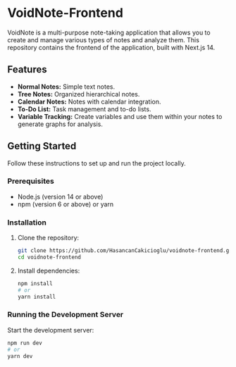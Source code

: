 # VoidNote-Frontend

VoidNote is a multi-purpose note-taking application that allows you to create and manage various types of notes and analyze them. This repository contains the frontend of the application, built with Next.js 14.

## Features

- **Normal Notes:** Simple text notes.
- **Tree Notes:** Organized hierarchical notes.
- **Calendar Notes:** Notes with calendar integration.
- **To-Do List:** Task management and to-do lists.
- **Variable Tracking:** Create variables and use them within your notes to generate graphs for analysis.

## Getting Started

Follow these instructions to set up and run the project locally.

### Prerequisites

- Node.js (version 14 or above)
- npm (version 6 or above) or yarn

### Installation

1. Clone the repository:

    ```bash
    git clone https://github.com/HasancanCakicioglu/voidnote-frontend.git
    cd voidnote-frontend
    ```

2. Install dependencies:

    ```bash
    npm install
    # or
    yarn install
    ```

### Running the Development Server

Start the development server:

```bash
npm run dev
# or
yarn dev
